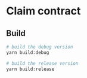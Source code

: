 # Claim contract

## Build
```sh
# build the debug version
yarn build:debug

# build the release version
yarn build:release
```
